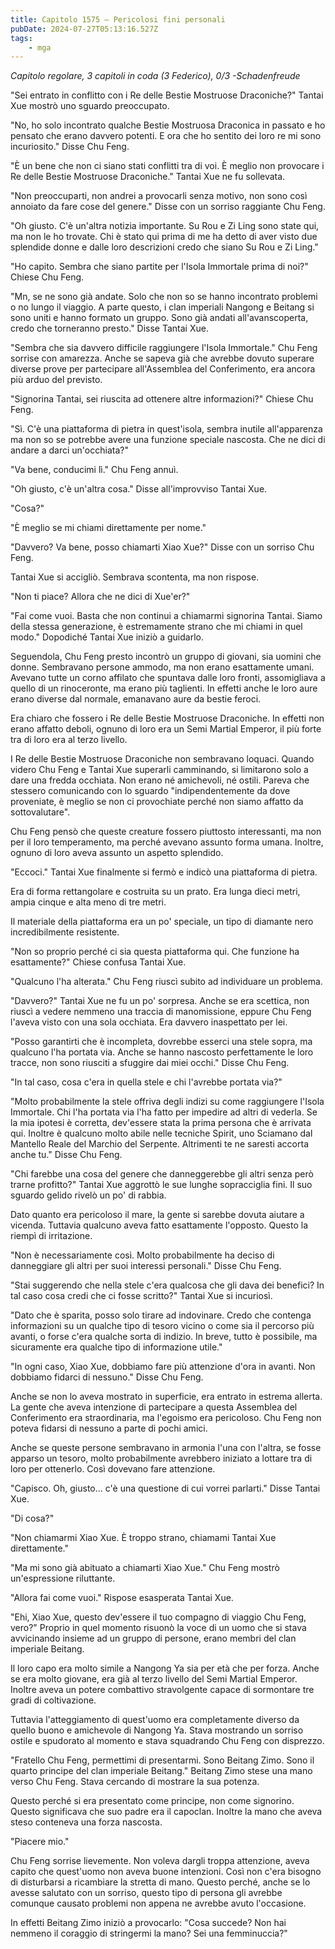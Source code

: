 ```yaml
---
title: Capitolo 1575 – Pericolosi fini personali
pubDate: 2024-07-27T05:13:16.527Z
tags:
    - mga
---
```



<em>Capitolo regolare,
3 capitoli in coda (3 Federico), 0/3
-Schadenfreude</em>


"Sei entrato in conflitto con i Re delle Bestie Mostruose Draconiche?" Tantai Xue mostrò uno sguardo preoccupato.


"No, ho solo incontrato qualche Bestie Mostruosa Draconica in passato e ho pensato che erano davvero potenti. E ora che ho sentito dei loro re mi sono incuriosito." Disse Chu Feng.


"È un bene che non ci siano stati conflitti tra di voi. È meglio non provocare i Re delle Bestie Mostruose Draconiche." Tantai Xue ne fu sollevata.


"Non preoccuparti, non andrei a provocarli senza motivo, non sono così annoiato da fare cose del genere." Disse con un sorriso raggiante Chu Feng.


"Oh giusto. C'è un'altra notizia importante. Su Rou e Zi Ling sono state qui, ma non le ho trovate. Chi è stato qui prima di me ha detto di aver visto due splendide donne e dalle loro descrizioni credo che siano Su Rou e Zi Ling."


"Ho capito. Sembra che siano partite per l'Isola Immortale prima di noi?" Chiese Chu Feng.


"Mn, se ne sono già andate. Solo che non so se hanno incontrato problemi o no lungo il viaggio. A parte questo, i clan imperiali Nangong e Beitang si sono uniti e hanno formato un gruppo. Sono già andati all'avanscoperta, credo che torneranno presto." Disse Tantai Xue.


"Sembra che sia davvero difficile raggiungere l'Isola Immortale." Chu Feng sorrise con amarezza. Anche se sapeva già che avrebbe dovuto superare diverse prove per partecipare all'Assemblea del Conferimento, era ancora più arduo del previsto.


"Signorina Tantai, sei riuscita ad ottenere altre informazioni?" Chiese Chu Feng.


"Sì. C'è una piattaforma di pietra in quest'isola, sembra inutile all'apparenza ma non so se potrebbe avere una funzione speciale nascosta. Che ne dici di andare a darci un'occhiata?"


"Va bene, conducimi lì." Chu Feng annuì.


"Oh giusto, c'è un'altra cosa." Disse all'improvviso Tantai Xue.


"Cosa?"


"È meglio se mi chiami direttamente per nome."


"Davvero? Va bene, posso chiamarti Xiao Xue?" Disse con un sorriso Chu Feng.


Tantai Xue si accigliò. Sembrava scontenta, ma non rispose.


"Non ti piace? Allora che ne dici di Xue'er?"


"Fai come vuoi. Basta che non continui a chiamarmi signorina Tantai. Siamo della stessa generazione, è estremamente strano che mi chiami in quel modo." Dopodiché Tantai Xue iniziò a guidarlo.


Seguendola, Chu Feng presto incontrò un gruppo di giovani, sia uomini che donne. Sembravano persone ammodo, ma non erano esattamente umani. Avevano tutte un corno affilato che spuntava dalle loro fronti, assomigliava a quello di un rinoceronte, ma erano più taglienti. In effetti anche le loro aure erano diverse dal normale, emanavano aure da bestie feroci.


Era chiaro che fossero i Re delle Bestie Mostruose Draconiche. In effetti non erano affatto deboli, ognuno di loro era un Semi Martial Emperor, il più forte tra di loro era al terzo livello.


I Re delle Bestie Mostruose Draconiche non sembravano loquaci. Quando videro Chu Feng e Tantai Xue superarli camminando, si limitarono solo a dare una fredda occhiata. Non erano né amichevoli, né ostili. Pareva che stessero comunicando con lo sguardo "indipendentemente da dove proveniate, è meglio se non ci provochiate perché non siamo affatto da sottovalutare".


Chu Feng pensò che queste creature fossero piuttosto interessanti, ma non per il loro temperamento, ma perché avevano assunto forma umana. Inoltre, ognuno di loro aveva assunto un aspetto splendido.


"Eccoci." Tantai Xue finalmente si fermò e indicò una piattaforma di pietra.


Era di forma rettangolare e costruita su un prato.  Era lunga dieci metri, ampia cinque e alta meno di tre metri.


Il materiale della piattaforma era un po' speciale, un tipo di diamante nero incredibilmente resistente.


"Non so proprio perché ci sia questa piattaforma qui. Che funzione ha esattamente?" Chiese confusa Tantai Xue.


"Qualcuno l'ha alterata." Chu Feng riuscì subito ad individuare un problema.


"Davvero?" Tantai Xue ne fu un po' sorpresa. Anche se era scettica, non riuscì a vedere nemmeno una traccia di manomissione, eppure Chu Feng l'aveva visto con una sola occhiata. Era davvero inaspettato per lei.


"Posso garantirti che è incompleta, dovrebbe esserci una stele sopra, ma qualcuno l'ha portata via. Anche se hanno nascosto perfettamente le loro tracce, non sono riusciti a sfuggire dai miei occhi." Disse Chu Feng.


"In tal caso, cosa c'era in quella stele e chi l'avrebbe portata via?"


"Molto probabilmente la stele offriva degli indizi su come raggiungere l'Isola Immortale. Chi l'ha portata via l'ha fatto per impedire ad altri di vederla. Se la mia ipotesi è corretta, dev'essere stata la prima persona che è arrivata qui. Inoltre è qualcuno molto abile nelle tecniche Spirit, uno Sciamano dal Mantello Reale del Marchio del Serpente. Altrimenti te ne saresti accorta anche tu." Disse Chu Feng.


"Chi farebbe una cosa del genere che danneggerebbe gli altri senza però trarne profitto?" Tantai Xue aggrottò le sue lunghe sopracciglia fini. Il suo sguardo gelido rivelò un po' di rabbia.


Dato quanto era pericoloso il mare, la gente si sarebbe dovuta aiutare a vicenda. Tuttavia qualcuno aveva fatto esattamente l'opposto. Questo la riempì di irritazione.


"Non è necessariamente così. Molto probabilmente ha deciso di danneggiare gli altri per suoi interessi personali." Disse Chu Feng.


"Stai suggerendo che nella stele c'era qualcosa che gli dava dei benefici? In tal caso cosa credi che ci fosse scritto?" Tantai Xue si incuriosì.


"Dato che è sparita, posso solo tirare ad indovinare. Credo che contenga informazioni su un qualche tipo di tesoro vicino o come sia il percorso più avanti, o forse c'era qualche sorta di indizio. In breve, tutto è possibile, ma sicuramente era qualche tipo di informazione utile."


"In ogni caso, Xiao Xue, dobbiamo fare più attenzione d'ora in avanti. Non dobbiamo fidarci di nessuno." Disse Chu Feng.


Anche se non lo aveva mostrato in superficie, era entrato in estrema allerta. La gente che aveva intenzione di partecipare a questa Assemblea del Conferimento era straordinaria, ma l'egoismo era pericoloso. Chu Feng non poteva fidarsi di nessuno a parte di pochi amici.


Anche se queste persone sembravano in armonia l'una con l'altra, se fosse apparso un tesoro, molto probabilmente avrebbero iniziato a lottare tra di loro per ottenerlo. Così dovevano fare attenzione.


"Capisco. Oh, giusto... c'è una questione di cui vorrei parlarti." Disse Tantai Xue.


"Di cosa?"


"Non chiamarmi Xiao Xue. È troppo strano, chiamami Tantai Xue direttamente."


"Ma mi sono già abituato a chiamarti Xiao Xue." Chu Feng mostrò un'espressione riluttante.


"Allora fai come vuoi." Rispose esasperata Tantai Xue.


"Ehi, Xiao Xue, questo dev'essere il tuo compagno di viaggio Chu Feng, vero?" Proprio in quel momento risuonò la voce di un uomo che si stava avvicinando insieme ad un gruppo di persone, erano membri del clan imperiale Beitang.


Il loro capo era molto simile a Nangong Ya sia per età che per forza. Anche se era molto giovane, era già al terzo livello del Semi Martial Emperor. Inoltre aveva un potere combattivo stravolgente capace di sormontare tre gradi di coltivazione.


Tuttavia l'atteggiamento di quest'uomo era completamente diverso da quello buono e amichevole di Nangong Ya. Stava mostrando un sorriso ostile e spudorato al momento e stava squadrando Chu Feng con disprezzo.


"Fratello Chu Feng, permettimi di presentarmi. Sono Beitang Zimo. Sono il quarto principe del clan imperiale Beitang." Beitang Zimo stese una mano verso Chu Feng. Stava cercando di mostrare la sua potenza.


Questo perché si era presentato come principe, non come signorino. Questo significava che suo padre era il capoclan. Inoltre la mano che aveva steso conteneva una forza nascosta.


"Piacere mio."


Chu Feng sorrise lievemente. Non voleva dargli troppa attenzione, aveva capito che quest'uomo non aveva buone intenzioni. Così non c'era bisogno di disturbarsi a ricambiare la stretta di mano. Questo perché, anche se lo avesse salutato con un sorriso, questo tipo di persona gli avrebbe comunque causato problemi non appena ne avrebbe avuto l'occasione.


In effetti Beitang Zimo iniziò a provocarlo: "Cosa succede? Non hai nemmeno il coraggio di stringermi la mano? Sei una femminuccia?"
                                


                                




